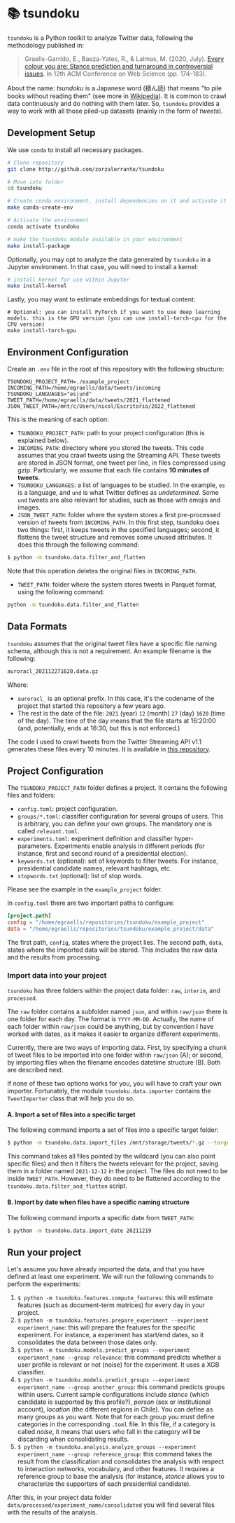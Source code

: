 # 📚 tsundoku

`tsundoku` is a Python toolkit to analyze Twitter data, following the methodology published in:

> Graells-Garrido, E., Baeza-Yates, R., & Lalmas, M. (2020, July). [Every colour you are: Stance prediction and turnaround in controversial issues](https://dl.acm.org/doi/abs/10.1145/3394231.3397907). In 12th ACM Conference on Web Science (pp. 174-183).

About the name: _tsundoku_ is a Japanese word (積ん読) that means "to pile books without reading them" (see more in [Wikipedia](https://en.wikipedia.org/wiki/Tsundoku)). It is common to crawl data  continuously and do nothing with them later. So, `tsundoku` provides a way to work with all those piled-up datasets (mainly in the form of *tweets*).

## Development Setup

We use `conda` to install all necessary packages. 

```bash
# Clone repository
git clone http://github.com/zorzalerrante/tsundoku

# Move into folder
cd tsundoku

# Create conda environment, install dependencies on it and activate it
make conda-create-env

# Activate the environment 
conda activate tsundoku

# make the tsundoku module available in your environment
make install-package
```

Optionally, you may opt to analyze the data generated by `tsundoku` in a Jupyter environment. In that case, you will need to install a kernel:

```bash
# install kernel for use within Jupyter
make install-kernel
```

Lastly, you may want to estimate embeddings for textual content:

```
# Optional: you can install PyTorch if you want to use deep learning models. this is the GPU version (you can use install-torch-cpu for the CPU version)
make install-torch-gpu
```

## Environment Configuration

Create an `.env` file in the root of this repository with the following structure:

```
TSUNDOKU_PROJECT_PATH=./example_project
INCOMING_PATH=/home/egraells/data/tweets/incoming
TSUNDOKU_LANGUAGES="es|und"
TWEET_PATH=/home/egraells/data/tweets/2021_flattened
JSON_TWEET_PATH=/mnt/c/Users/nicol/Escritorio/2022_flattened
```

This is the meaning of each option:

* `TSUNDOKU_PROJECT_PATH`: path to your project configuration (this is explained below).
* `INCOMING_PATH`: directory where you stored the tweets. This code assumes that you crawl tweets using the Streaming API. These tweets are stored in JSON format, one tweet per line, in files compressed using gzip. Particularly, we assume that each file contains **10 minutes of tweets**.
* `TSUNDOKU_LANGUAGES`: a list of languages to be studied. In the example, `es` is a language, and `und` is what Twitter defines as _undetermined_. Some `und` tweets are also relevant for studies, such as those with emojis and images.
* `JSON_TWEET_PATH`: folder where the system stores a first pre-processed version of tweets from `INCOMING_PATH`. In this first step, tsundoku does two things: first, it keeps tweets in the specified languages; second, it flattens the tweet structure and removes some unused attributes. It does this through the following command:

```bash
$ python -m tsundoku.data.filter_and_flatten
```

Note that this operation deletes the original files in `INCOMING_PATH`.

* `TWEET_PATH`: folder where the system stores tweets in Parquet format, using the following command:

```bash
python -m tsundoku.data.filter_and_flatten
```

## Data Formats

`tsundoku` assumes that the original tweet files have a specific file naming schema, although this is not a requirement. An example filename is the following:

```bash
auroracl_202112271620.data.gz
```

Where:

* `auroracl_` is an optional prefix. In this case, it's the codename of the project that started this repository a few years ago.
* The rest is the date of the file: `2021` (year) `12` (month) `27` (day) `1620` (time of the day). The time of the day means that the file starts at 16:20:00 (and, potentially, ends at 16:30, but this is not enforced.)

The code I used to crawl tweets from the Twitter Streaming API v1.1 generates these files every 10 minutes. It is available in [this repository](https://github.com/zorzalerrante/aguaite).

## Project Configuration

The `TSUNDOKU_PROJECT_PATH` folder defines a project. It contains the following files and folders:

- `config.toml`: project configuration.
- `groups/*.toml`: classifier configuration for several groups of users. This is arbitrary, you can define your own groups. The mandatory one is called `relevant.toml`.
- `experiments.toml`: experiment definition and classifier hyper-parameters. Experiments enable analysis in different periods (for instance, first and second round of a presidential election).
- `keywords.txt` (optional): set of keywords to filter tweets. For instance, presidential candidate names, relevant hashtags, etc.
- `stopwords.txt` (optional): list of stop words.

Please see the example in the `example_project` folder.

In `config.toml` there are two important paths to configure:

```toml
[project.path]
config = "/home/egraells/repositories/tsundoku/example_project"
data = "/home/egraells/repositories/tsundoku/example_project/data"
```

The first path, `config`, states where the project lies. The second path, `data`, states where the imported data will be stored. This includes the raw data and the results from processing.

### Import data into your project

`tsundoku` has three folders within the project data folder: `raw`, `interim`, and `processed`.

The `raw` folder contains a subfolder named `json`, and within `raw/json` there is one folder for each day. The format is `YYYY-MM-DD`. Actually, the name of each folder within `raw/json` could be anything, but by convention I have worked with dates, as it makes it easier to organize different experiments.

Currently, there are two ways of importing data. First, by specifying a chunk of tweet files to be imported into one folder within `raw/json` (A); or second, by importing files when the filename encodes datetime structure (B). Both are described next.

If none of these two options works for you, you will have to craft your own importer. Fortunately, the module `tsundoku.data.importer` contains the `TweetImporter` class that will help you do so. 

#### A. Import a set of files into a specific target

The following command imports a set of files into a specific target folder:

```sh
$ python -m tsundoku.data.import_files /mnt/storage/tweets/*.gz --target 2021-12-12
```

This command takes all files pointed by the wildcard (you can also point specific files) and then it filters the tweets relevant for the project, saving them in a folder named `2021-12-12` in the project. The files do not need to be inside `TWEET_PATH`. However, they do need to be flattened according to the `tsundoku.data.filter_and_flatten` script. 

#### B. Import by date when files have a specific naming structure

The following command imports a specific date from `TWEET_PATH`:

```sh
$ python -m tsundoku.data.import_date 20211219
```

## Run your project

Let's assume you have already imported the data, and that you have defined at least one experiment. We will run the following commands to perform the experiments:

1. `$ python -m tsundoku.features.compute_features`: this will estimate features (such as document-term matrices) for every day in your project.
2. `$ python -m tsundoku.features.prepare_experiment --experiment experiment_name`: this will prepare the features for the specific experiment. For instance, a experiment has start/end dates, so it consolidates the data between those dates only.
3. `$ python -m tsundoku.models.predict_groups --experiment experiment_name --group relevance`: this command predicts whether a user profile is relevant or not (noise) for the experiment. It uses a XGB classifier.
4. `$ python -m tsundoku.models.predict_groups --experiment experiment_name --group another_group`: this command predicts groups within users. Current sample configurations include _stance_ (which candidate is supported by this profile?), _person_ (sex or institutional account), _location_ (the different regions in Chile). You can define as many groups as you want. Note that for each group you must define categories in the corresponding `.toml` file. In this file, if a category is called _noise_, it means that users who fall in the category will be discarding when consolidating results.
5. `$ python -m tsundoku.analysis.analyze_groups --experiment experiment_name --group reference_group`: this command takes the result from the classification and consolidates the analysis with respect to interaction networks, vocabulary, and other features. It requires a reference group to base the analysis (for instance, _stance_ allows you to characterize the supporters of each presidential candidate).

After this, in your project data folder `data/processed/experiment_name/consolidated` you will find several files with the results of the analysis.
